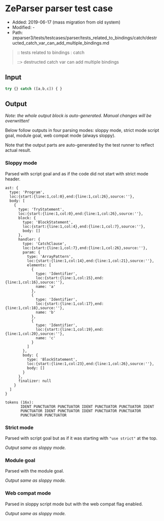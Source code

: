 # ZeParser parser test case

- Added: 2019-06-17 (mass migration from old system)
- Modified: -
- Path: zeparser3/tests/testcases/parser/tests_related_to_bindings/catch/destructed_catch_var_can_add_multiple_bindings.md

> :: tests related to bindings : catch
>
> ::> destructed catch var can add multiple bindings

## Input

`````js
try {} catch ([a,b,c]) { }
`````

## Output

_Note: the whole output block is auto-generated. Manual changes will be overwritten!_

Below follow outputs in four parsing modes: sloppy mode, strict mode script goal, module goal, web compat mode (always sloppy).

Note that the output parts are auto-generated by the test runner to reflect actual result.

### Sloppy mode

Parsed with script goal and as if the code did not start with strict mode header.

`````
ast: {
  type: 'Program',
  loc:{start:{line:1,col:0},end:{line:1,col:26},source:''},
  body: [
    {
      type: 'TryStatement',
      loc:{start:{line:1,col:0},end:{line:1,col:26},source:''},
      block: {
        type: 'BlockStatement',
        loc:{start:{line:1,col:4},end:{line:1,col:7},source:''},
        body: []
      },
      handler: {
        type: 'CatchClause',
        loc:{start:{line:1,col:7},end:{line:1,col:26},source:''},
        param: {
          type: 'ArrayPattern',
          loc:{start:{line:1,col:14},end:{line:1,col:21},source:''},
          elements: [
            {
              type: 'Identifier',
              loc:{start:{line:1,col:15},end:{line:1,col:16},source:''},
              name: 'a'
            },
            {
              type: 'Identifier',
              loc:{start:{line:1,col:17},end:{line:1,col:18},source:''},
              name: 'b'
            },
            {
              type: 'Identifier',
              loc:{start:{line:1,col:19},end:{line:1,col:20},source:''},
              name: 'c'
            }
          ]
        },
        body: {
          type: 'BlockStatement',
          loc:{start:{line:1,col:23},end:{line:1,col:26},source:''},
          body: []
        }
      },
      finalizer: null
    }
  ]
}

tokens (16x):
       IDENT PUNCTUATOR PUNCTUATOR IDENT PUNCTUATOR PUNCTUATOR IDENT
       PUNCTUATOR IDENT PUNCTUATOR IDENT PUNCTUATOR PUNCTUATOR
       PUNCTUATOR PUNCTUATOR
`````

### Strict mode

Parsed with script goal but as if it was starting with `"use strict"` at the top.

_Output same as sloppy mode._

### Module goal

Parsed with the module goal.

_Output same as sloppy mode._

### Web compat mode

Parsed in sloppy script mode but with the web compat flag enabled.

_Output same as sloppy mode._
